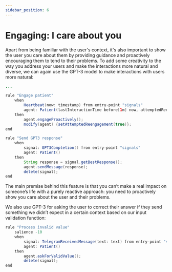 ```yaml
---
sidebar_position: 6
---
```


# Engaging: I care about you

Apart from being familiar with the user's context, it's also important to show the user you care about them by providing 
guidance and proactively encouraging them to tend to their problems.
To add some creativity to the way you address your users and make the interactions more natural and diverse,
we can again use the GPT-3 model to make interactions with users more natural:

```java title="rules/patient/Patient.drl"
...

rule "Engage patient"
    when
        Heartbeat(now: timestamp) from entry-point "signals"
        agent: Patient(lastInteractionTime before[1m] now, attemptedReengagement == false)
    then
        agent.engageProactively();
        modify(agent) {setAttemptedReengagement(true)};
end

rule "Send GPT3 response"
    when
        signal: GPT3Completion() from entry-point "signals"
        agent: Patient()
    then
        String response = signal.getBestResponse();
        agent.sendMessage(response);
        delete(signal);
end
```

The main premise behind this feature is that you can’t make a real impact on someone’s life with a purely reactive approach: 
you need to proactively show you care about the user and their problems. 


We also use GPT-3 for asking the user to correct their answer if they send something 
we didn’t expect in a certain context based on our input validation function:

```java title="rules/patient/Patient.drl"
rule "Process invalid value"
    salience -10
    when
        signal: TelegramReceivedMessage(text: text) from entry-point "signals"
        agent: Patient()
    then
        agent.askForValidValue();
        delete(signal);
end
```


